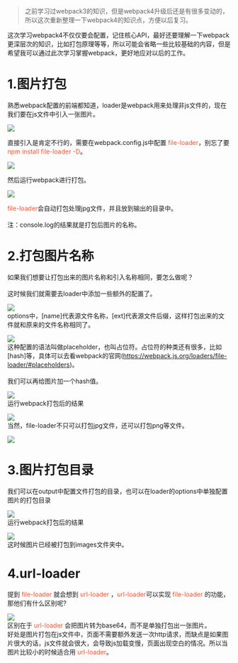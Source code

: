 >之前学习过webpack3的知识，但是webpack4升级后还是有很多变动的，所以这次重新整理一下webpack4的知识点，方便以后复习。

<p>这次学习webpack4不仅仅要会配置，记住核心API，最好还要理解一下webpack更深层次的知识，比如打包原理等等，所以可能会省略一些比较基础的内容，但是希望我可以通过此次学习掌握webpack，更好地应对以后的工作。</p>
<h1>1.图片打包</h1>
<p>熟悉webpack配置的前端都知道，loader是webpack用来处理非js文件的，现在我们要在js文件中引入一张图片。</p>


![](https://user-gold-cdn.xitu.io/2019/4/10/16a07bea409ce6c3?w=422&h=103&f=png&s=6475)

<p>直接引入是肯定不行的，需要在webpack.config.js中配置 <font background=#fff5f5 color=#ff502c>file-loader</font>，别忘了要  <font background=#fff5f5 color=#ff502c>npm install file-loader -D</font>。</p>

![](https://user-gold-cdn.xitu.io/2019/4/10/16a07bc6be327583?w=354&h=276&f=png&s=7858)

<p>然后运行webpack进行打包。</p>

![](https://user-gold-cdn.xitu.io/2019/4/10/16a07bf56550223b?w=288&h=50&f=png&s=2681)

<font background=#fff5f5 color=#ff502c>file-loader</font>会自动打包处理jpg文件，并且放到输出的目录中。
<br>
<br>
注：console.log的结果就是打包后图片的名称。
<h1>2.打包图片名称</h1>
如果我们想要让打包出来的图片名称和引入名称相同，要怎么做呢？
<br>
<br>
这时候我们就需要去loader中添加一些额外的配置了。

![](https://user-gold-cdn.xitu.io/2019/4/10/16a07c8014ec11b8?w=383&h=354&f=png&s=11381)
<br>
options中，[name]代表源文件名称，[ext]代表源文件后缀，这样打包出来的文件就和原来的文件名称相同了。

![](https://user-gold-cdn.xitu.io/2019/4/10/16a07c8de3c829c1?w=157&h=34&f=png&s=948)
<br>
这种配置的语法叫做placeholder，也叫占位符。占位符的种类还有很多，比如[hash]等，具体可以去看webpack的官网(https://webpack.js.org/loaders/file-loader/#placeholders)。
<br>
<br>
我们可以再给图片加一个hash值。

![](https://user-gold-cdn.xitu.io/2019/4/10/16a07ccc748724d7?w=460&h=361&f=png&s=12322)
<br>
运行webpack打包后的结果

![](https://user-gold-cdn.xitu.io/2019/4/10/16a07cd4511cfaf6?w=174&h=37&f=png&s=1310)
<br>
当然，file-loader不只可以打包jpg文件，还可以打包png等文件。

![](https://user-gold-cdn.xitu.io/2019/4/10/16a07cfab485625c?w=461&h=353&f=png&s=13255)
<br>
<h1>3.图片打包目录</h1>
我们可以在output中配置文件打包的目录，也可以在loader的options中单独配置图片的打包目录


![](https://user-gold-cdn.xitu.io/2019/4/10/16a07d4a328457ab?w=491&h=380&f=png&s=15735)
<br>
运行webpack打包后的结果

![](https://user-gold-cdn.xitu.io/2019/4/10/16a07d50d907db6e?w=185&h=51&f=png&s=1208)
<br>
这时候图片已经被打包到images文件夹中。
<h1>4.url-loader</h1>
提到 <font background=#fff5f5 color=#ff502c>file-loader</font> 就会想到 <font background=#fff5f5 color=#ff502c>url-loader</font> ，<font background=#fff5f5 color=#ff502c>url-loader</font>可以实现 <font background=#fff5f5 color=#ff502c>file-loader</font> 的功能，那他们有什么区别呢?

![](https://user-gold-cdn.xitu.io/2019/4/10/16a07dd9813441fa?w=463&h=388&f=png&s=15483)
<br>
区别在于 <font background=#fff5f5 color=#ff502c>url-loader</font> 会把图片转为base64，而不是单独打包出一张图片。
<br>
好处是图片打包在js文件中，页面不需要额外发送一次http请求，而缺点是如果图片很大的话，js文件就会很大，会导致js加载变慢，页面出现空白的情况。所以当图片比较小的时候适合用 <font background=#fff5f5 color=#ff502c>url-loader</font>。 